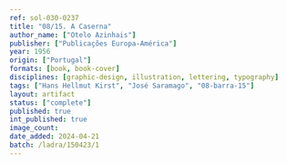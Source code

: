 ```yaml
---
ref: sol-030-0237
title: "08/15. A Caserna"
author_name: ["Otelo Azinhais"]
publisher: ["Publicações Europa-América"]
year: 1956
origin: ["Portugal"]
formats: [book, book-cover]
disciplines: [graphic-design, illustration, lettering, typography]
tags: ["Hans Hellmut Kirst", "José Saramago", "08-barra-15"]
layout: artifact
status: ["complete"]
published: true
int_published: true
image_count:
date_added: 2024-04-21
batch: /ladra/150423/1
---
```

